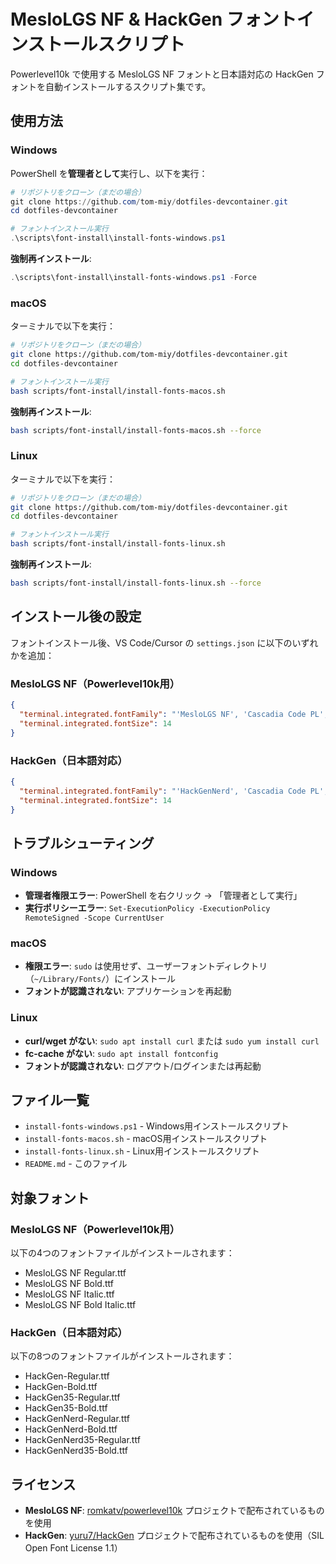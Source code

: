 # MesloLGS NF & HackGen フォントインストールスクリプト

Powerlevel10k で使用する MesloLGS NF フォントと日本語対応の HackGen フォントを自動インストールするスクリプト集です。

## 使用方法

### Windows

PowerShell を**管理者として**実行し、以下を実行：

```powershell
# リポジトリをクローン（まだの場合）
git clone https://github.com/tom-miy/dotfiles-devcontainer.git
cd dotfiles-devcontainer

# フォントインストール実行
.\scripts\font-install\install-fonts-windows.ps1
```

**強制再インストール**:
```powershell
.\scripts\font-install\install-fonts-windows.ps1 -Force
```

### macOS

ターミナルで以下を実行：

```bash
# リポジトリをクローン（まだの場合）
git clone https://github.com/tom-miy/dotfiles-devcontainer.git
cd dotfiles-devcontainer

# フォントインストール実行
bash scripts/font-install/install-fonts-macos.sh
```

**強制再インストール**:
```bash
bash scripts/font-install/install-fonts-macos.sh --force
```

### Linux

ターミナルで以下を実行：

```bash
# リポジトリをクローン（まだの場合）
git clone https://github.com/tom-miy/dotfiles-devcontainer.git
cd dotfiles-devcontainer

# フォントインストール実行
bash scripts/font-install/install-fonts-linux.sh
```

**強制再インストール**:
```bash
bash scripts/font-install/install-fonts-linux.sh --force
```

## インストール後の設定

フォントインストール後、VS Code/Cursor の `settings.json` に以下のいずれかを追加：

### MesloLGS NF（Powerlevel10k用）
```json
{
  "terminal.integrated.fontFamily": "'MesloLGS NF', 'Cascadia Code PL', monospace",
  "terminal.integrated.fontSize": 14
}
```

### HackGen（日本語対応）
```json
{
  "terminal.integrated.fontFamily": "'HackGenNerd', 'Cascadia Code PL', monospace",
  "terminal.integrated.fontSize": 14
}
```

## トラブルシューティング

### Windows
- **管理者権限エラー**: PowerShell を右クリック → 「管理者として実行」
- **実行ポリシーエラー**: `Set-ExecutionPolicy -ExecutionPolicy RemoteSigned -Scope CurrentUser`

### macOS
- **権限エラー**: `sudo` は使用せず、ユーザーフォントディレクトリ（`~/Library/Fonts/`）にインストール
- **フォントが認識されない**: アプリケーションを再起動

### Linux
- **curl/wget がない**: `sudo apt install curl` または `sudo yum install curl`
- **fc-cache がない**: `sudo apt install fontconfig`
- **フォントが認識されない**: ログアウト/ログインまたは再起動

## ファイル一覧

- `install-fonts-windows.ps1` - Windows用インストールスクリプト
- `install-fonts-macos.sh` - macOS用インストールスクリプト  
- `install-fonts-linux.sh` - Linux用インストールスクリプト
- `README.md` - このファイル

## 対象フォント

### MesloLGS NF（Powerlevel10k用）
以下の4つのフォントファイルがインストールされます：

- MesloLGS NF Regular.ttf
- MesloLGS NF Bold.ttf
- MesloLGS NF Italic.ttf
- MesloLGS NF Bold Italic.ttf

### HackGen（日本語対応）
以下の8つのフォントファイルがインストールされます：

- HackGen-Regular.ttf
- HackGen-Bold.ttf
- HackGen35-Regular.ttf
- HackGen35-Bold.ttf
- HackGenNerd-Regular.ttf
- HackGenNerd-Bold.ttf
- HackGenNerd35-Regular.ttf
- HackGenNerd35-Bold.ttf

## ライセンス

- **MesloLGS NF**: [romkatv/powerlevel10k](https://github.com/romkatv/powerlevel10k) プロジェクトで配布されているものを使用
- **HackGen**: [yuru7/HackGen](https://github.com/yuru7/HackGen) プロジェクトで配布されているものを使用（SIL Open Font License 1.1）